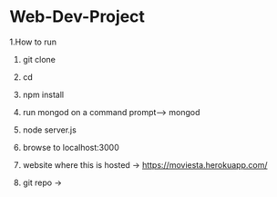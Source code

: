 # Web-Dev-Project
1.How to run

1. git clone
1. cd
1. npm install
1. run mongod on a command prompt-->   mongod
1. node server.js
1. browse to localhost:3000

2. website where this is hosted ->  https://moviesta.herokuapp.com/
3. git repo ->


